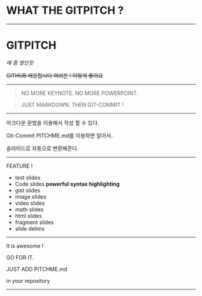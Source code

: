 # WHAT THE GITPITCH ?

---

# GITPITCH

*얘 좀 짱인듯*

~~GITHUB 애용합시다 여러분 ! 이렇게 좋아요~~

---

> NO MORE KEYNOTE. NO MORE POWERPOINT.

> JUST MARKDOWN. THEN GIT-COMMIT !

---

마크다운 문법을 이용해서 작성 할 수 있다.

Git-Commit PITCHME.md를 이용하면 알아서.. 

슬라이드로 자동으로 변환해준다. 

---

FEATURE !
* test slides
* Code slides **powerful syntax highlighting**
* gist slides
* image slides
* video slides
* math slides
* html slides
* fragment slides
* slide delims

---

It is awesome !

GO FOR IT.

JUST ADD PITCHME.md 

in your repository

---